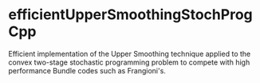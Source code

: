 # efficientUpperSmoothingStochProgCpp
Efficient implementation of the Upper Smoothing technique applied to the convex two-stage stochastic programming problem to compete with high performance Bundle codes such as Frangioni's.

